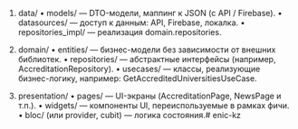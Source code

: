 1. data/
   •	models/ — DTO-модели, маппинг к JSON (с API / Firebase).
   •	datasources/ — доступ к данным: API, Firebase, локалка.
   •	repositories_impl/ — реализация domain.repositories.

2. domain/
   •	entities/ — бизнес-модели без зависимости от внешних библиотек.
   •	repositories/ — абстрактные интерфейсы (например, AccreditationRepository).
   •	usecases/ — классы, реализующие бизнес-логику, например: GetAccreditedUniversitiesUseCase.

3. presentation/
   •	pages/ — UI-экраны (AccreditationPage, NewsPage и т.п.).
   •	widgets/ — компоненты UI, переиспользуемые в рамках фичи.
   •	bloc/ (или provider, cubit) — логика состояния.# enic-kz
